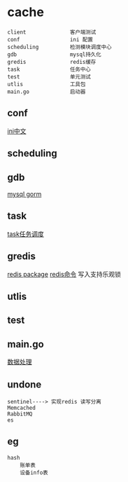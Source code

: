 # cache
    client              客户端测试
    conf                ini 配置
    scheduling          检测模块调度中心
    gdb                 mysql持久化
    gredis              redis缓存
    task                任务中心
    test                单元测试    
    utlis               工具包
    main.go             启动器
    
## conf
   [ini中文](https://ini.unknwon.io/docs/intro/getting_started)
## scheduling
## gdb
   [mysql gorm]()
## task
   [task任务调度](github.com/robfig/cron)
## gredis<done>
   [redis package](github.com/gomodule/redigo/redis)
   [redis命令](http://doc.redisfans.com/)
   写入支持乐观锁

## utlis
## test
   []()
## main.go
   [数据处理](https://www.processon.com/view/link/5daea29be4b0893e999df7b1)


## undone
    sentinel----> 实现redis 读写分离
    Memcached
    RabbitMQ
    es
    
## eg
    hash
        账单表
        设备info表
        
        
     